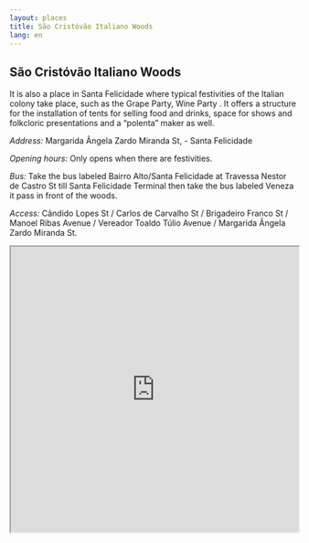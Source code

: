 ```yaml
---
layout: places
title: São Cristóvão Italiano Woods
lang: en
---
```


## São Cristóvão Italiano Woods

It is also a place in Santa Felicidade where typical festivities of the Italian colony take place, such as the Grape Party, Wine Party . It offers a structure for the installation of tents for selling food and drinks, space for shows and folkcloric presentations and a “polenta” maker as well.


*Address:*
Margarida Ângela Zardo Miranda St, - Santa Felicidade

*Opening hours:*
Only opens when there are festivities.

*Bus:*
Take the bus labeled Bairro Alto/Santa Felicidade at Travessa Nestor de Castro St till Santa Felicidade Terminal then take the bus labeled Veneza it pass in front of the woods.

*Access:*
Cândido Lopes St / Carlos de Carvalho St / Brigadeiro Franco St / Manoel Ribas Avenue / Vereador Toaldo Túlio Avenue / Margarida Ângela Zardo Miranda St.

<iframe style="width:100%; height:500px;" src="https://a.tiles.mapbox.com/v3/nolram.iiad2218/attribution,zoompan,zoomwheel,geocoder,share.html"></iframe>
